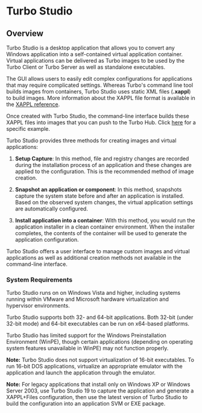 # Turbo Studio

## Overview

Turbo Studio is a desktop application that allows you to convert any Windows application into a self-contained virtual application container. Virtual applications can be delivered as Turbo images to be used by the Turbo Client or Turbo Server as well as standalone executables.

The GUI allows users to easily edit complex configurations for applications that may require complicated settings. Whereas Turbo's command line tool builds images from containers, Turbo Studio uses static XML files (**.xappl**) to build images. More information about the XAPPL file format is available in the [XAPPL reference](../../vm/xml-configuration/xml-configuration.html).

Once created with Turbo Studio, the command-line interface builds these XAPPL files into images that you can push to the Turbo Hub. Click [here](../../deploying/to-turbonet/to-turbonet.html) for a specific example.

Turbo Studio provides three methods for creating images and virtual applications:

1. **Setup Capture**: In this method, file and registry changes are recorded during the installation process of an application and these changes are applied to the configuration. This is the recommended method of image creation.

2. **Snapshot an application or component**: In this method, snapshots capture the system state before and after an application is installed. Based on the observed system changes, the virtual application settings are automatically configured. 

3. **Install application into a container**: With this method, you would run the application installer in a clean container environment. When the installer completes, the contents of the container will be used to generate the application configuration.

Turbo Studio offers a user interface to manage custom images and virtual applications as well as additional creation methods not available in the command-line interface.

### System Requirements

Turbo Studio runs on on Windows Vista and higher, including systems running within VMware and Microsoft hardware virtualization and hypervisor environments.

Turbo Studio supports both 32- and 64-bit applications. Both 32-bit (under 32-bit mode) and 64-bit executables can be run on x64-based platforms.

Turbo Studio has limited support for the Windows Preinstallation Environment (WinPE), though certain applications (depending on operating system features unavailable in WinPE) may not function properly.

**Note:** Turbo Studio does not support virtualization of 16-bit executables. To run 16-bit DOS applications, virtualize an appropriate emulator with the application and launch the application through the emulator.

**Note:** For legacy applications that install only on Windows XP or Windows Server 2003, use Turbo Studio 19 to capture the application and generate a XAPPL+Files configuration, then use the latest version of Turbo Studio to build the configuration into an application SVM or EXE package.
